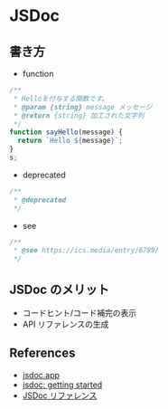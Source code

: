 # JSDoc

## 書き方

- function

```js
/**
 * Helloを付与する関数です。
 * @param {string} message メッセージ
 * @return {string} 加工された文字列
 */
function sayHello(message) {
  return `Hello ${message}`;
}
s;
```

- deprecated

```js
/**
 * @deprecated
 */
```

- see

```js
/**
 * @see https://ics.media/entry/6789/
 */
```

## JSDoc のメリット

- コードヒント/コード補完の表示
- API リファレンスの生成

## References

- [jsdoc.app](https://jsdoc.app/)
- [jsdoc: getting started](https://jsdoc.app/about-getting-started.html)
- [JSDoc リファレンス](https://www.typescriptlang.org/ja/docs/handbook/jsdoc-supported-types.html)
